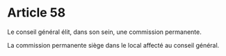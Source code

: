 # Article 58

Le conseil général élit, dans son sein, une commission permanente.

La commission permanente siège dans le local affecté au conseil général.
